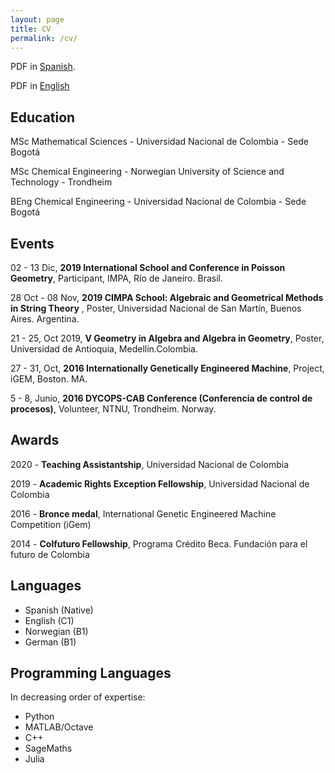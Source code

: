 ```yaml
---
layout: page
title: CV 
permalink: /cv/
---
```


PDF in [Spanish](https://drive.google.com/open?id=1AOvXXzBRGvGJEjhsJCvJ5hZqfZhCQjid).

PDF in [English]( https://www.dropbox.com/s/r03ubkcqcvr4ohr/CV-Alexander_Leguizamon.pdf?dl=0)

## Education
MSc Mathematical Sciences - Universidad Nacional de Colombia - Sede Bogotá

MSc Chemical Engineering - Norwegian University of Science and Technology - Trondheim

BEng Chemical Engineering - Universidad Nacional de Colombia - Sede Bogotá

## Events 
02 - 13 Dic, **2019 International School and Conference in Poisson Geometry**, Participant, IMPA, Río de Janeiro. Brasil.

28 Oct - 08 Nov, **2019 CIMPA School: Algebraic and Geometrical Methods in String Theory** , Poster, Universidad Nacional de San Martín, Buenos Aires. Argentina.

21 - 25, Oct 2019, **V Geometry in Algebra and Algebra in Geometry**, Poster, Universidad de Antioquia, Medellín.Colombia.

27 - 31, Oct, **2016 Internationally Genetically Engineered Machine**, Project, iGEM, Boston. MA.

5 - 8, Junio, **2016 DYCOPS-CAB Conference (Conferencia de control de procesos)**, Volunteer, NTNU, Trondheim. Norway.

## Awards 
2020 - **Teaching Assistantship**, Universidad Nacional de Colombia

2019 - **Academic Rights Exception Fellowship**, Universidad Nacional de Colombia

2016 - **Bronce medal**, International Genetic Engineered Machine Competition (iGem)

2014 - **Colfuturo Fellowship**, Programa Crédito Beca. Fundación para el futuro de Colombia

## Languages
- Spanish (Native)
- English (C1)
- Norwegian (B1)
- German (B1)

## Programming Languages
In decreasing order of expertise:
- Python
- MATLAB/Octave
- C++
- SageMaths
- Julia
